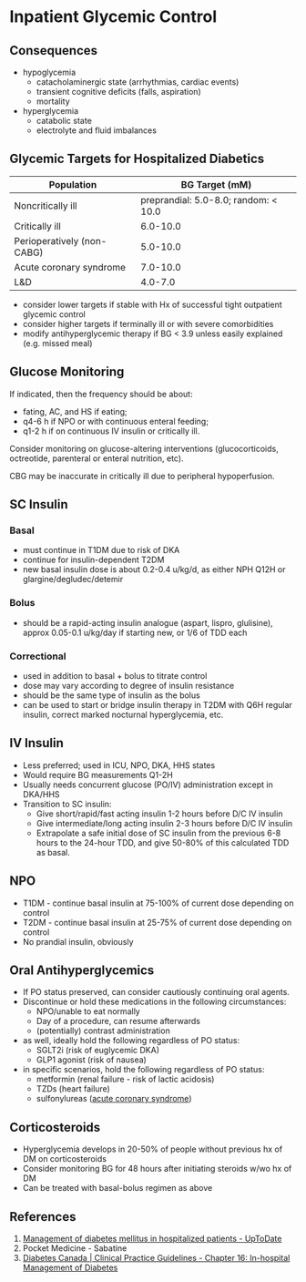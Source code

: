# Inpatient Glycemic Control
## Consequences

- hypoglycemia
    - catacholaminergic state (arrhythmias, cardiac events)
    - transient cognitive deficits (falls, aspiration)
    - mortality
- hyperglycemia
    - catabolic state
    - electrolyte and fluid imbalances

## Glycemic Targets for Hospitalized Diabetics
| Population                 | BG Target (mM)                       |
| -------------------------- | ------------------------------------ |
| Noncritically ill          | preprandial: 5.0-8.0; random: < 10.0 |
| Critically ill             | 6.0-10.0                             |
| Perioperatively (non-CABG) | 5.0-10.0                             |
| Acute coronary syndrome    | 7.0-10.0                             |
| L&D                        | 4.0-7.0                              | 

- consider lower targets if stable with Hx of successful tight outpatient glycemic control
- consider higher targets if terminally ill or with severe comorbidities
- modify antihyperglycemic therapy if BG < 3.9 unless easily explained (e.g. missed meal)

## Glucose Monitoring

If indicated, then the frequency should be about:

- fating, AC, and HS if eating;
- q4-6 h if NPO or with continuous enteral feeding;
- q1-2 h if on continuous IV insulin or critically ill.

Consider monitoring on glucose-altering interventions (glucocorticoids, octreotide, parenteral or enteral nutrition, etc).

CBG may be inaccurate in critically ill due to peripheral hypoperfusion.

## SC Insulin
### Basal

- must continue in T1DM due to risk of DKA
- continue for insulin-dependent T2DM
- new basal insulin dose is about 0.2-0.4 u/kg/d, as either NPH Q12H or glargine/degludec/detemir 

### Bolus

- should be a rapid-acting insulin analogue (aspart, lispro, glulisine), approx 0.05-0.1 u/kg/day if starting new, or 1/6 of TDD each

### Correctional

- used in addition to basal + bolus to titrate control
- dose may vary according to degree of insulin resistance
- should be the same type of insulin as the bolus
- can be used to start or bridge insulin therapy in T2DM with Q6H regular insulin, correct marked nocturnal hyperglycemia, etc.

## IV Insulin

-   Less preferred; used in ICU, NPO, DKA, HHS states
-   Would require BG measurements Q1-2H
-   Usually needs concurrent glucose (PO/IV) administration except in DKA/HHS
-   Transition to SC insulin:
    -   Give short/rapid/fast acting insulin 1-2 hours before D/C IV insulin
    -   Give intermediate/long acting insulin 2-3 hours before D/C IV insulin
    -   Extrapolate a safe initial dose of SC insulin from the previous 6-8 hours to the 24-hour TDD, and give 50-80% of this calculated TDD as basal.

## NPO

-   T1DM - continue basal insulin at 75-100% of current dose depending on control
-   T2DM - continue basal insulin at 25-75% of current dose depending on control
-   No prandial insulin, obviously

## Oral Antihyperglycemics
   
-   If PO status preserved, can consider cautiously continuing oral agents.
-   Discontinue or hold these medications in the following circumstances:
    -   NPO/unable to eat normally
    -   Day of a procedure, can resume afterwards
    -   (potentially) contrast administration
-   as well, ideally hold the following regardless of PO status:
    -   SGLT2i (risk of euglycemic DKA)
    -   GLP1 agonist (risk of nausea)
-   in specific scenarios, hold the following regardless of PO status:
    -   metformin (renal failure - risk of lactic acidosis)
    -   TZDs (heart failure)
    -   sulfonylureas ([acute coronary syndrome](../Cardiology/Ischemic%20Heart%20Disease/ACS.md))

## Corticosteroids
   
-   Hyperglycemia develops in 20-50% of people without previous hx of DM on corticosteroids
-   Consider monitoring BG for 48 hours after initiating steroids w/wo hx of DM
-   Can be treated with basal-bolus regimen as above

## References

1.   [Management of diabetes mellitus in hospitalized patients - UpToDate](https://www.uptodate.com/contents/management-of-diabetes-mellitus-in-hospitalized-patients)
2.  Pocket Medicine - Sabatine
3.   [Diabetes Canada | Clinical Practice Guidelines - Chapter 16: In-hospital Management of Diabetes](https://guidelines.diabetes.ca/cpg/chapter16)
